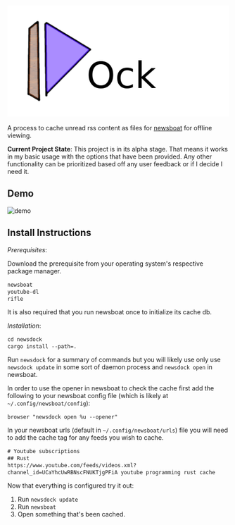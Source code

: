![logo](./assets/newsdock_logo.png)

A process to cache unread rss content as files for [newsboat](https://newsboat.org/) for offline viewing.

**Current Project State**: This project is in its alpha stage. That means it works in my basic usage with the options that have been provided.
 Any other functionality can be prioritized based off any user feedback or if I decide I need it.

## Demo

![demo](./assets/demo.gif)

## Install Instructions

_Prerequisites_:

Download the prerequisite from your operating system's respective package manager.
```
newsboat
youtube-dl
rifle
```

It is also required that you run newsboat once to initialize its cache db.

_Installation_:
```
cd newsdock
cargo install --path=.
```

Run `newsdock` for a summary of commands but you will likely use only use `newsdock update` in some sort of daemon process and `newsdock open` in newsboat.

In order to use the opener in newsboat to check the cache first add the following to your newsboat config file (which is likely at `~/.config/newsboat/config`):
```
browser "newsdock open %u --opener"
```

In your newsboat urls (default in `~/.config/newsboat/urls`) file you will need to add the cache tag for any feeds you wish to cache.
```
# Youtube subscriptions
## Rust
https://www.youtube.com/feeds/videos.xml?channel_id=UCaYhcUwRBNscFNUKTjgPFiA youtube programming rust cache
```

Now that everything is configured try it out:
1. Run `newsdock update`
1. Run `newsboat`
1. Open something that's been cached.
